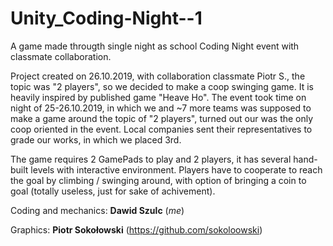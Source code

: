 # Unity_Coding-Night--1
 A game made througth single night as school Coding Night event with classmate collaboration.

 Project created on 26.10.2019, with collaboration classmate Piotr S., the topic was "2 players", so we decided to make a coop swinging game. It is heavily inspired by published game "Heave Ho". The event took time on night of 25-26.10.2019, in which we and ~7 more teams was supposed to make a game around the topic of "2 players", turned out our was the only coop oriented in the event. Local companies sent their representatives to grade our works, in which we placed 3rd. 

 The game requires 2 GamePads to play and 2 players, it has several hand-built levels with interactive environment. Players have to cooperate to reach the goal by climbing / swinging around, with option of bringing a coin to goal (totally useless, just for sake of achivement).
 
 
 
 Coding and mechanics: 
   **Dawid Szulc** (*me*)

 Graphics: 
   **Piotr Sokołowski** (https://github.com/sokoloowski)
 

